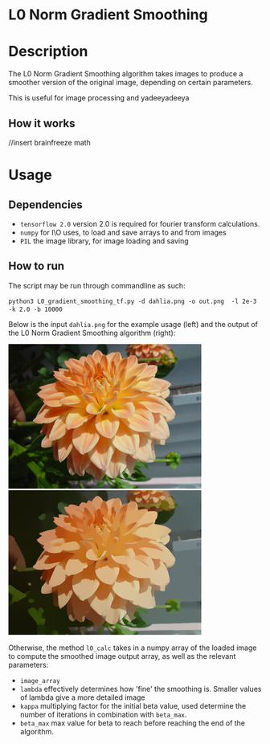 # L0 Norm Gradient Smoothing 


# Description
The L0 Norm Gradient Smoothing algorithm takes images to produce a smoother version of the original image, depending on certain parameters. 

This is useful for image processing and yadeeyadeeya

## How it works 
//insert brainfreeze math

# Usage 
## Dependencies 
* `tensorflow 2.0` version 2.0 is required for fourier transform calculations. 
* `numpy` for I\O uses, to load and save arrays to and from images 
* `PIL` the image library, for image loading and saving 

## How to run
The script may be run through commandline as such: 

```
python3 L0_gradient_smoothing_tf.py -d dahlia.png -o out.png  -l 2e-3 -k 2.0 -b 10000
```

Below is the input `dahlia.png` for the example usage (left) and the output of the L0 Norm Gradient Smoothing algorithm (right): 

![Dahlia](dahlia_smol.png)  ![Dahlia_output](dahlia_out_smol.png)

Otherwise, the method `l0_calc` takes in a numpy array of the loaded image to compute the smoothed image output array, as well as the relevant parameters: 

* `image_array`
* `lambda` effectively determines how 'fine' the smoothing is. Smaller values of lambda give a more detailed image
* `kappa` multiplying factor for the initial beta value, used determine the number of iterations in combination with `beta_max`. 
* `beta_max` max value for beta to reach before reaching the end of the algorithm. 
